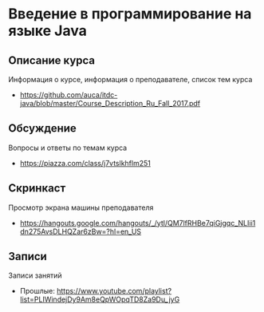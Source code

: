 # Введение в программирование на языке Java

## Описание курса

Информация о курсе, информация о преподавателе, список тем курса

* <https://github.com/auca/itdc-java/blob/master/Course_Description_Ru_Fall_2017.pdf>

## Обсуждение

Вопросы и ответы по темам курса

* <https://piazza.com/class/j7vtslkhflm251>

## Скринкаст

Просмотр экрана машины преподавателя

* <https://hangouts.google.com/hangouts/_/ytl/QM7lfRHBe7qiGjgqc_NLIii1dn275AvsDLHQZar6zBw=?hl=en_US>

## Записи

Записи занятий

* Прошлые: <https://www.youtube.com/playlist?list=PLIWindejDy9Am8eQpWOpqTD8Za9Du_jyG>
